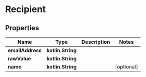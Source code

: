 
# Recipient

## Properties
Name | Type | Description | Notes
------------ | ------------- | ------------- | -------------
**emailAddress** | **kotlin.String** |  | 
**rawValue** | **kotlin.String** |  | 
**name** | **kotlin.String** |  |  [optional]




